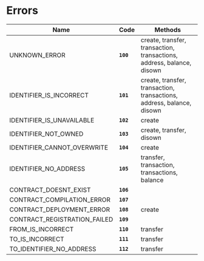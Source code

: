 # Errors

| Name | Code | Methods |
|-|-|-|
| UNKNOWN_ERROR                     | **`100`** | create, transfer, transaction, transactions, address, balance, disown   |
| IDENTIFIER_IS_INCORRECT           | **`101`** | create, transfer, transaction, transactions, address, balance, disown   |
| IDENTIFIER_IS_UNAVAILABLE         | **`102`** | create                |
| IDENTIFIER_NOT_OWNED              | **`103`** | create, transfer, disown      |
| IDENTIFIER_CANNOT_OVERWRITE       | **`104`** | create                |
| IDENTIFIER_NO_ADDRESS             | **`105`** | transfer, transaction, transactions, balance           |
| CONTRACT_DOESNT_EXIST             | **`106`** |                       |
| CONTRACT_COMPILATION_ERROR        | **`107`** |                       |
| CONTRACT_DEPLOYMENT_ERROR         | **`108`** | create                |
| CONTRACT_REGISTRATION_FAILED      | **`109`** |                       |
| FROM_IS_INCORRECT                 | **`110`** | transfer              |
| TO_IS_INCORRECT                   | **`111`** | transfer              |
| TO_IDENTIFIER_NO_ADDRESS          | **`112`** | transfer              |

